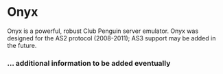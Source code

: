 # Onyx
Onyx is a powerful, robust Club Penguin server emulator. Onyx was designed for the AS2 protocol (2008-2011); AS3 support may be added in the future.

### ... additional information to be added eventually
